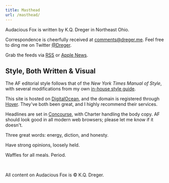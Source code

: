 ```yaml
---
title: Masthead
url: /masthead/
---
```

Audacious Fox is written by K.Q. Dreger in Northeast Ohio.

Correspondence is cheerfully received at <comments@dreger.me>. Feel free to ding me on Twitter [@Dreger](https://twitter.com/dreger).

Grab the feeds via [RSS](/feeds/main.xml) or [Apple News](https://apple.news/T7mJio790S96lno9kfkfXPA).

## Style, Both Written &amp; Visual

The AF editorial style follows that of the _New York Times Manual of Style_, with several modifications from my own [in-house style guide](/projects/style-guide).

This site is hosted on [DigitalOcean](https://www.digitalocean.com), and the domain is registered through [Hover](http://hover.com). They've both been great, and I highly recommend their services. 

Headlines are set in [Concourse](http://practicaltypography.com/concourse.html), with Charter handling the body copy. AF should look good in all modern web browsers; please let me know if it doesn't. 

Three great words: energy, diction, and honesty.

Have strong opinions, loosely held.

Waffles for all meals. Period.

<br>
<p class="small faded">All content on Audacious Fox is &copy; K.Q. Dreger.</p>
